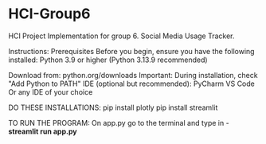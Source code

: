 # HCI-Group6
HCI Project Implementation for group 6. Social Media Usage Tracker.

Instructions:
Prerequisites
Before you begin, ensure you have the following installed:
Python 3.9 or higher (Python 3.13.9 recommended)

Download from: python.org/downloads
Important: During installation, check "Add Python to PATH"
IDE (optional but recommended):
  PyCharm
  VS Code
  Or any IDE of your choice


DO THESE INSTALLATIONS:
pip install plotly
pip install streamlit

TO RUN THE PROGRAM:
On app.py go to the terminal and type in - **streamlit run app.py**
